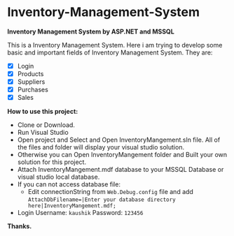# Inventory-Management-System
**Inventory Management System by ASP.NET and MSSQL**

This is a Inventory Management System. Here i am trying to develop some basic and important fields of Inventory Management System.
They are: 
- [x] Login
- [x] Products
- [x] Suppliers
- [x] Purchases
- [x] Sales

**How to use this project:** 
- Clone or Download.
- Run Visual Studio
- Open project and Select and Open InventoryMangement.sln file. All of the files and folder will display your visual studio solution.
- Otherwise you can Open InventoryMangement folder and Built your own solution for this project.
- Attach InventoryMangement.mdf database to your MSSQL Database or visual studio local database. 
- If you can not access database file:
  - Edit connectionString from `Web.Debug.config` file and add `AttachDbFilename=|Enter your database directory here|InventoryMangement.mdf;` 
- Login Username: `kaushik` Password: `123456`

**Thanks.**
